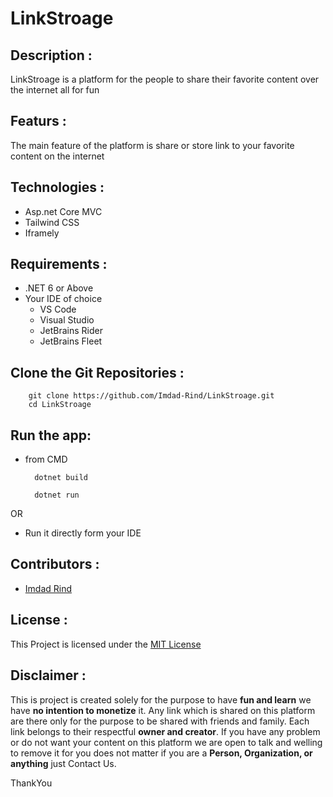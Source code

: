 # LinkStroage

## Description : 
LinkStroage is a platform for the people to share their favorite content over the internet all for fun

## Featurs :
The main feature of the platform is share or store link to your favorite content on the internet

## Technologies :
- Asp.net Core MVC
- Tailwind CSS
- Iframely 

## Requirements :
- .NET 6 or Above
- Your IDE of choice
  * VS Code
  * Visual Studio
  * JetBrains Rider
  * JetBrains Fleet

## Clone the Git Repositories :
```shell
    git clone https://github.com/Imdad-Rind/LinkStroage.git
    cd LinkStroage
```

## Run the app:
- from CMD

        dotnet build
        
        dotnet run

OR

- Run it directly form your IDE

## Contributors :

- [Imdad Rind](https://github.com/imdad-rind)

## License :

This Project is licensed under the [MIT License](https://github.com/Imdad-Rind/LinkStroage/blob/main/LICENSE)

## Disclaimer :

This is project is created solely for the purpose to have **fun and learn** we have **no intention to monetize** it.
Any link which is shared on this platform are there only for the purpose to be shared with friends and family.
Each link belongs to their respectful **owner and creator**.
If you have any problem or do not want your content on this platform we are open to talk and welling to remove it for you does not matter if you are a **Person, Organization, or anything** just Contact Us.

ThankYou

